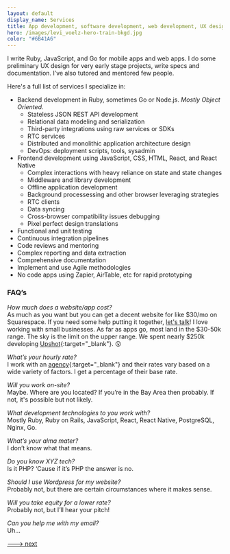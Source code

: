 ```yaml
---
layout: default
display_name: Services
title: App development, software development, web development, UX design
hero: /images/levi_voelz-hero-train-bkgd.jpg
color: "#6B41A6"
---
```

I write Ruby, JavaScript, and Go for mobile apps and web apps. I do some preliminary UX design for very early stage projects, write specs and documentation. I’ve also tutored and mentored few people.

Here's a full list of services I specialize in:
- Backend development in Ruby, sometimes Go or Node.js. _Mostly Object Oriented_.
  - Stateless JSON REST API development
  - Relational data modeling and serialization
  - Third-party integrations using raw services or SDKs
  - RTC services
  - Distributed and monolithic application architecture design
  - DevOps: deployment scripts, tools, sysadmin
- Frontend development using JavaScript, CSS, HTML, React, and React Native
  - Complex interactions with heavy reliance on state and state changes
  - Middleware and library development
  - Offline application development
  - Background processessing and other browser leveraging strategies
  - RTC clients
  - Data syncing
  - Cross-browser compatibility issues debugging
  - Pixel perfect design translations
- Functional and unit testing
- Continuous integration pipelines
- Code reviews and mentoring
- Complex reporting and data extraction
- Comprehensive documentation
- Implement and use Agile methodologies
- No code apps using Zapier, AirTable, etc for rapid prototyping

### FAQ’s

_How much does a website/app cost?_<br />
As much as you want but you can get a decent website for like $30/mo on Squarespace. If you need some help putting it together, [let's talk](/contact)! I love working with small businesses. As far as apps go, most land in the $30-50k range. The sky is the limit on the upper range. We spent nearly $250k developing [Upshot](https://upshotstories.com){:target="_blank"}. 😮

_What’s your hourly rate?_<br />
I work with an [agency](https://www.10xmanagement.com/){:target="_blank"} and their rates vary based on a wide variety of factors. I get a percentage of their base rate.

_Will you work on-site?_<br />
Maybe. Where are you located? If you’re in the Bay Area then probably. If not, it's possible but not likely.

_What development technologies to you work with?_<br />
Mostly Ruby, Ruby on Rails, JavaScript, React, React Native, PostgreSQL, Nginx, Go.

_What’s your alma mater?_<br />
I don’t know what that means.

_Do you know XYZ tech?_<br />
Is it PHP? ‘Cause if it’s PHP the answer is no.

_Should I use Wordpress for my website?_<br />
Probably not, but there are certain circumstances where it makes sense.

_Will you take equity for a lower rate?_<br />
Probably not, but I’ll hear your pitch!

_Can you help me with my email?_<br />
Uh…

[---> next](/skills)
